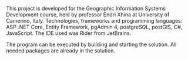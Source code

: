 This project is developed for the Geographic Information Systems Development course, held by professor Endri Xhina at University of Camerino, Italy.
Technologies, frameworks and programming languages: ASP .NET Core, Entity Framework, pgAdmin 4, postgreSQL, postGIS, C#, JavaScript. The IDE used was Rider from JetBrains.

The program can be executed by building and starting the solution. All needed packages are already in the solution.
